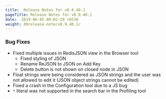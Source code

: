 ```yaml
---
title:  Release Notes for v0.9.40.1
pageTitle: Release Notes for v0.9.40.1
date:  2019-06-05 09:02:29 +0530
weight: 89release-note/v0.9.40.1/
---
```

### Bug Fixes

- Fixed multiple issues in RedisJSON view in the Browser tool
    - Fixed styling of JSON
    - Rename ReJSON to JSON on Add Key
    - Delete button is not shown on closed node in JSON
- Float strings were being considered as JSON strings and the user was not allowed to edit it (JSON object strings cannot be edited)
- Fixed a crash in the Configuration tool due to a JS bug
- `*` literal was not supported in the search bar in the Profiling tool
